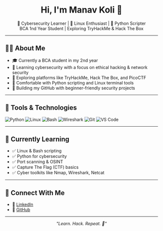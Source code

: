 <h1 align="center">Hi, I'm Manav Koli 👋</h1>

<p align="center">
  🚀 Cybersecurity Learner | 🐧 Linux Enthusiast | 🐍 Python Scripter <br>
  BCA 1nd Year Student | Exploring TryHackMe & Hack The Box
</p>

---

## 👨‍💻 About Me

- 🎓 Currently a BCA student in my 2nd year
- 🔐 Learning cybersecurity with a focus on ethical hacking & network security
- 🧠 Exploring platforms like TryHackMe, Hack The Box, and PicoCTF
- 🐍 Comfortable with Python scripting and Linux terminal tools
- 📁 Building my GitHub with beginner-friendly security projects

---

## 🧰 Tools & Technologies

![Python](https://img.shields.io/badge/-Python-05122A?style=flat&logo=python)
![Linux](https://img.shields.io/badge/-Linux-05122A?style=flat&logo=linux)
![Bash](https://img.shields.io/badge/-Bash-05122A?style=flat&logo=gnu-bash)
![Wireshark](https://img.shields.io/badge/-Wireshark-05122A?style=flat&logo=wireshark)
![Git](https://img.shields.io/badge/-Git-05122A?style=flat&logo=git)
![VS Code](https://img.shields.io/badge/-VSCode-05122A?style=flat&logo=visual-studio-code)

---

## 🌱 Currently Learning

- ✅ Linux & Bash scripting
- ✅ Python for cybersecurity
- ✅ Port scanning & OSINT
- ✅ Capture The Flag (CTF) basics
- ✅ Cyber toolkits like Nmap, Wireshark, Netcat

---

## 🔗 Connect With Me

- 💼 [LinkedIn](https://www.linkedin.com/in/your-username)  
- 🐙 [GitHub](https://github.com/Manav-K24)

---

<p align="center"><i>"Learn. Hack. Repeat. 🔁"</i></p>
